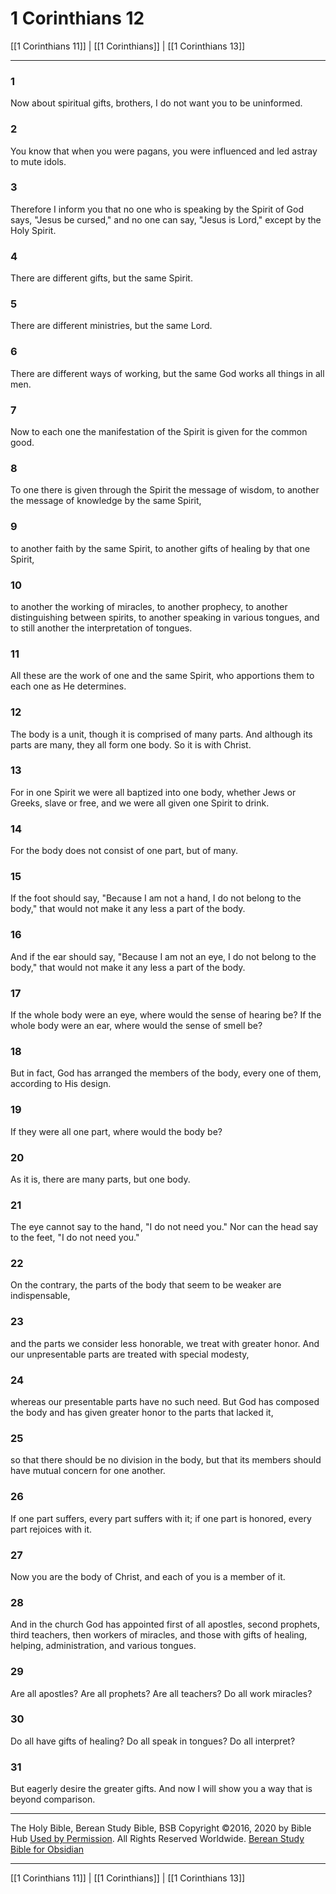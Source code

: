 # 1 Corinthians 12

[[1 Corinthians 11]] | [[1 Corinthians]] | [[1 Corinthians 13]]

---

### 1
Now about spiritual gifts, brothers, I do not want you to be uninformed.

### 2
You know that when you were pagans, you were influenced and led astray to mute idols.

### 3
Therefore I inform you that no one who is speaking by the Spirit of God says, "Jesus be cursed," and no one can say, "Jesus is Lord," except by the Holy Spirit.

### 4
There are different gifts, but the same Spirit.

### 5
There are different ministries, but the same Lord.

### 6
There are different ways of working, but the same God works all things in all men.

### 7
Now to each one the manifestation of the Spirit is given for the common good.

### 8
To one there is given through the Spirit the message of wisdom, to another the message of knowledge by the same Spirit,

### 9
to another faith by the same Spirit, to another gifts of healing by that one Spirit,

### 10
to another the working of miracles, to another prophecy, to another distinguishing between spirits, to another speaking in various tongues, and to still another the interpretation of tongues.

### 11
All these are the work of one and the same Spirit, who apportions them to each one as He determines.

### 12
The body is a unit, though it is comprised of many parts. And although its parts are many, they all form one body. So it is with Christ.

### 13
For in one Spirit we were all baptized into one body, whether Jews or Greeks, slave or free, and we were all given one Spirit to drink.

### 14
For the body does not consist of one part, but of many.

### 15
If the foot should say, "Because I am not a hand, I do not belong to the body," that would not make it any less a part of the body.

### 16
And if the ear should say, "Because I am not an eye, I do not belong to the body," that would not make it any less a part of the body.

### 17
If the whole body were an eye, where would the sense of hearing be? If the whole body were an ear, where would the sense of smell be?

### 18
But in fact, God has arranged the members of the body, every one of them, according to His design.

### 19
If they were all one part, where would the body be?

### 20
As it is, there are many parts, but one body.

### 21
The eye cannot say to the hand, "I do not need you." Nor can the head say to the feet, "I do not need you."

### 22
On the contrary, the parts of the body that seem to be weaker are indispensable,

### 23
and the parts we consider less honorable, we treat with greater honor. And our unpresentable parts are treated with special modesty,

### 24
whereas our presentable parts have no such need. But God has composed the body and has given greater honor to the parts that lacked it,

### 25
so that there should be no division in the body, but that its members should have mutual concern for one another.

### 26
If one part suffers, every part suffers with it; if one part is honored, every part rejoices with it.

### 27
Now you are the body of Christ, and each of you is a member of it.

### 28
And in the church God has appointed first of all apostles, second prophets, third teachers, then workers of miracles, and those with gifts of healing, helping, administration, and various tongues.

### 29
Are all apostles? Are all prophets? Are all teachers? Do all work miracles?

### 30
Do all have gifts of healing? Do all speak in tongues? Do all interpret?

### 31
But eagerly desire the greater gifts. And now I will show you a way that is beyond comparison.

---

The Holy Bible, Berean Study Bible, BSB
Copyright ©2016, 2020 by Bible Hub
[Used by Permission](https://berean.bible/terms.htm). All Rights Reserved Worldwide.
[Berean Study Bible for Obsidian](https://github.com/gapmiss/berean-study-bible-for-obsidian)

---

[[1 Corinthians 11]] | [[1 Corinthians]] | [[1 Corinthians 13]]


